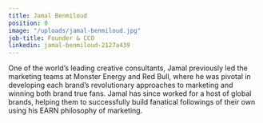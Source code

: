```yaml
---
title: Jamal Benmiloud
position: 0
image: "/uploads/jamal-benmiloud.jpg"
job-title: Founder & CCO
linkedin: jamal-benmiloud-2127a439
---
```


One of the world’s leading creative consultants, Jamal previously led the marketing teams at Monster Energy and Red Bull, where he was pivotal in developing each brand’s revolutionary approaches to marketing and winning both brand true fans. Jamal has since worked for a host of global brands, helping them to successfully build fanatical followings of their own using his EARN philosophy of marketing. 
